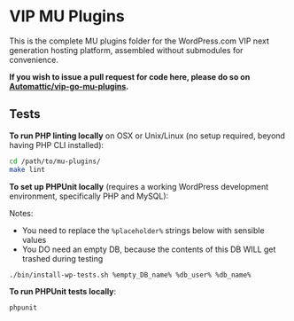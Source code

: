 # VIP MU Plugins

This is the complete MU plugins folder for the WordPress.com VIP next generation hosting platform, assembled without submodules for convenience. 

**If you wish to issue a pull request for code here, please do so on [Automattic/vip-go-mu-plugins](https://github.com/Automattic/vip-go-mu-plugins/).**

## Tests

**To run PHP linting locally** on OSX or Unix/Linux (no setup required, beyond having PHP CLI installed):

```bash
cd /path/to/mu-plugins/
make lint
```

**To set up PHPUnit locally** (requires a working WordPress development environment, specifically PHP and MySQL):

Notes:

* You need to replace the `%placeholder%` strings below with sensible values
* You DO need an empty DB, because the contents of this DB WILL get trashed during testing

```bash
./bin/install-wp-tests.sh %empty_DB_name% %db_user% %db_name%
```

**To run PHPUnit tests locally**:

```bash
phpunit
```
